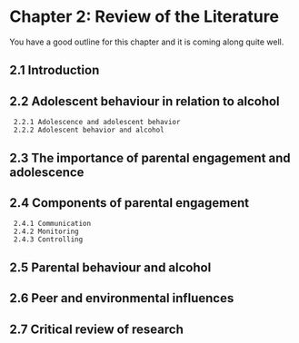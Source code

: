 # Chapter 2: Review of the Literature
You have a good outline for this chapter and it is coming along quite well.

##  2.1 Introduction
##  2.2 Adolescent behaviour in relation to alcohol
	 2.2.1 Adolescence and adolescent behavior
	 2.2.2 Adolescent behavior and alcohol
## 2.3 The importance of parental engagement and adolescence
## 2.4 Components of parental engagement
	 2.4.1 Communication
	 2.4.2 Monitoring
	 2.4.3 Controlling
## 2.5 Parental behaviour and alcohol
## 2.6 Peer and environmental influences
## 2.7 Critical review of research



    
    
    
    
    
    
    
    
    
    
    
    
    
    